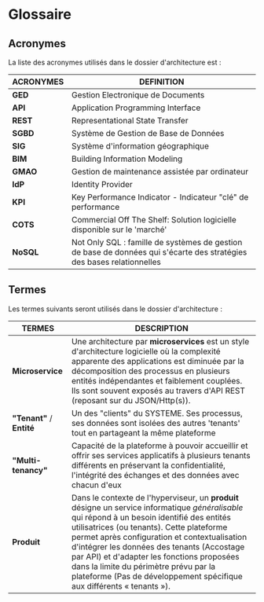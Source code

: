 # Glossaire

## Acronymes

La liste des acronymes utilisés dans le dossier d'architecture est :

| ACRONYMES | DEFINITION                                                                                                                                                                        |
| --------- | --------------------------------------------------------------------------------------------------------------------------------------------------------------------------------- |
| **GED**   | Gestion Electronique de Documents                                                                                                                                                 |
| **API**   | Application Programming Interface                                                                                                                                                 |
| **REST**  | Representational State Transfer                                                                                                                                                   |
| **SGBD**  | Système de Gestion de Base de Données                                                                                                                                             |
| **SIG**   | Système d'information géographique                                                                                                                                                |
| **BIM**   | Building Information Modeling                                                                                                                                                     |
| **GMAO**  | Gestion de maintenance assistée par ordinateur                                                                                                                                    |
| **IdP**   | Identity Provider                                                                                                                                                                 |
| **KPI**   | Key Performance Indicator - Indicateur "clé" de performance                                                                                                                       |
| **COTS**  | Commercial Off The Shelf: Solution logicielle disponible sur le 'marché'                                                                                                          |
| **NoSQL** | Not Only SQL : famille de systèmes de gestion de base de données qui s'écarte des stratégies des bases relationnelles |

## Termes

Les termes suivants seront utilisés dans le dossier d'architecture :

| **TERMES**              | **DESCRIPTION**                                                                                           |
| ----------------------- | ------------------------------------------------------------------------------------------------------------------------------------------------------------------------------------------------------------------------------------------------------------------------------------------------------------------------------------------------------------------------------------------------------------------------- |
| **Microservice**        | Une architecture par **microservices** est un style d'architecture logicielle où la complexité apparente des applications est diminuée par la décomposition des processus en plusieurs entités indépendantes et faiblement couplées. Ils sont souvent exposés au travers d'API REST (reposant sur du JSON/Http(s)).                                                                                                         |
| **"Tenant"** / **Entité** | Un des "clients" du SYSTEME. Ses processus, ses données sont isolées des autres 'tenants' tout en partageant la même plateforme       |
| **"Multi-tenancy"**        | Capacité de la plateforme à pouvoir accueillir et offrir ses services applicatifs à plusieurs tenants différents en préservant la confidentialité, l'intégrité des échanges et des données avec chacun d'eux |
| **Produit**             | Dans le contexte de l'hyperviseur, un **produit** désigne un service informatique _généralisable_ qui répond à un besoin identifié des entités utilisatrices (ou tenants). Cette plateforme permet après configuration et contextualisation d'intégrer les données des tenants (Accostage par API) et d'adapter les fonctions proposées dans la limite du périmètre prévu par la plateforme (Pas de développement spécifique aux différents « tenants »). |
